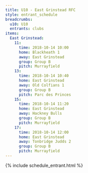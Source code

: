 ```yaml
---
title: U10 - East Grinstead RFC
style: entrant_schedule
breadcrumbs:
  u10: U10
  entrants: clubs
items:
  East Grinstead:
    11:
      time: 2018-10-14 10:00
      home: Blackheath 1
      away: East Grinstead
      group: Group B
      pitch: Murrayfield
    13:
      time: 2018-10-14 10:40
      home: East Grinstead
      away: Old Colfians 1
      group: Group B
      pitch: Parc des Princes
    15:
      time: 2018-10-14 11:20
      home: East Grinstead
      away: Hackney Bulls
      group: Group B
      pitch: Murrayfield
    17:
      time: 2018-10-14 12:00
      home: East Grinstead
      away: Tonbridge Judds 2
      group: Group B
      pitch: Murrayfield
---
```


{% include schedule_entrant.html %}
